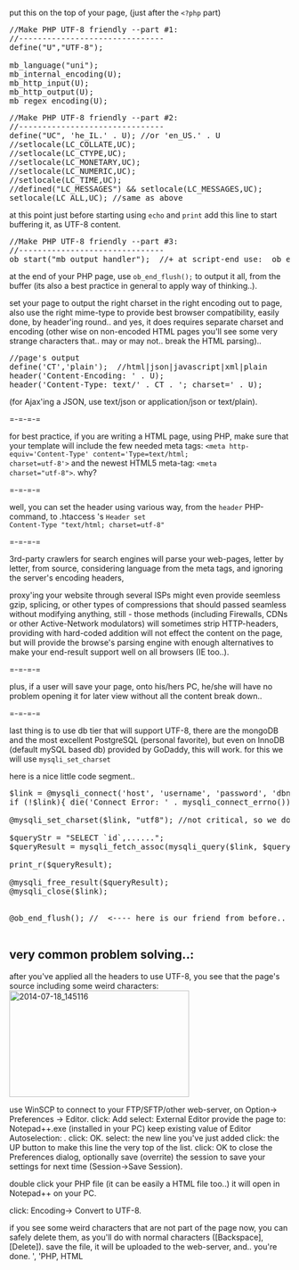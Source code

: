 <pre>
<!-- help code tags play nice with template -->
<style type="text/css">code{ display:inline !important; }</style>
</pre>

put this on the top of your page, (just after the <code>&lt;?php</code> part)
<pre>
//Make PHP UTF-8 friendly --part #1:
//-------------------------------
define("U","UTF-8"); 

mb_language("uni"); 
mb_internal_encoding(U); 
mb_http_input(U); 
mb_http_output(U); 
mb_regex_encoding(U); 
</pre>

<pre>
//Make PHP UTF-8 friendly --part #2:
//-------------------------------
define("UC", 'he_IL.' . U); //or 'en_US.' . U
//setlocale(LC_COLLATE,UC); 
//setlocale(LC_CTYPE,UC); 
//setlocale(LC_MONETARY,UC); 
//setlocale(LC_NUMERIC,UC); 
//setlocale(LC_TIME,UC); 
//defined("LC_MESSAGES") && setlocale(LC_MESSAGES,UC); 
setlocale(LC_ALL,UC); //same as above
</pre>

at this point just before starting using <code>echo</code> and <code>print</code>
add this line to start buffering it, as UTF-8 content.
<pre>
//Make PHP UTF-8 friendly --part #3:
//-------------------------------
ob_start("mb_output_handler");  //+ at script-end use:  ob_end_flush();
</pre>

at the end of your PHP page, use <code>ob_end_flush();</code> to output it all, from the buffer (its also a best practice in general to apply way of thinking..).


set your page to output the right charset in the right encoding out to page,
also use the right mime-type to provide best browser compatibility,
easily done, by header'ing round..
and yes, it does requires separate charset and encoding (other wise on non-encoded HTML pages you'll see some very strange characters that.. may or may not.. break the HTML parsing)..
<pre>
//page's output
define('CT','plain');  //html|json|javascript|xml|plain
header('Content-Encoding: ' . U);
header('Content-Type: text/' . CT . '; charset=' . U);
</pre>
(for Ajax'ing a JSON, use text/json or application/json or text/plain).

=-=-=-=

for best practice, if you are writing a HTML page, using PHP,
make sure that your template will include the few needed meta tags:
<code>&lt;meta http-equiv='Content-Type' content='Type=text/html; charset=utf-8'&gt;</code>
and the newest HTML5 meta-tag: <code>&lt;meta charset="utf-8"&gt;</code>.
why?

=-=-=-=

well, you can set the header using various way, from the <code>header</code> PHP-command,
to .htaccess 's <code>Header set Content-Type "text/html; charset=utf-8"</code>

=-=-=-=

3rd-party crawlers for search engines will parse your web-pages, letter by letter, from source, considering language from the meta tags, and ignoring the server's encoding headers,

proxy'ing your website through several ISPs might even provide seemless gzip, splicing, or other types of compressions that should passed seamless without modifying anything,
still - those methods (including Firewalls, CDNs or other Active-Network modulators) will sometimes strip HTTP-headers, providing with hard-coded addition will not effect the content on the page, but will provide the browse's parsing engine with enough alternatives to make your end-result support well on all browsers (IE too..).

=-=-=-=

plus, if a user will save your page, onto his/hers PC, he/she will have no problem opening it for later view without all the content break down..

=-=-=-=

last thing is to use db tier that will support UTF-8, there are the mongoDB and the most excellent PostgreSQL (personal favorite), but even on InnoDB (default mySQL based db) provided by GoDaddy, this will work.
for this we will use <code>mysqli_set_charset</code>


here is a nice little code segment..

<pre>
$link = @mysqli_connect('host', 'username', 'password', 'dbname');
if (!$link){ die('Connect Error: ' . mysqli_connect_errno()); } //connection.

@mysqli_set_charset($link, "utf8"); //not critical, so we don't even have to check its result (you may still do it if you please..)

$queryStr = "SELECT `id`,......";
$queryResult = mysqli_fetch_assoc(mysqli_query($link, $queryStr));

print_r($queryResult);

@mysqli_free_result($queryResult);
@mysqli_close($link);


@ob_end_flush(); //  <---- here is our friend from before.. ending the script..

</pre>


very common problem solving..:
------------------------------------
after you've applied all the headers to use UTF-8, you see that the page's source including some weird characters:
<img src="https://icompile.eladkarako.com/_uploads/2014/07/2014-07-18_145116.jpg" alt="2014-07-18_145116" width="323" height="191" class="alignnone size-full wp-image-1502" />

use WinSCP to connect to your FTP/SFTP/other web-server,
on Option-> Preferences -> Editor.
click: Add
select: External Editor
  provide the page to: Notepad++.exe (installed in your PC)
  keep existing value of Editor Autoselection: *.*
  click: OK.
select: the new line you've just added
click: the UP button to make this line the very top of the list.
click: OK to close the Preferences dialog,
optionally save (overrite) the session to save your settings for next time (Session->Save Session).

double click your PHP file (it can be easily a HTML file too..)
it will open in Notepad++ on your PC.


click: Encoding-> Convert to UTF-8.

if you see some weird characters that are not part of the page now,
you can safely delete them, as you'll do with normal characters ([Backspace], [Delete]).
save the file, it will be uploaded to the web-server, and.. you're done.
', 'PHP, HTML